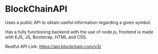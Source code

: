 # BlockChainAPI
Uses a public API to obtain useful information regarding a given symbol. 


Has a fully functioning backend with the use of node.js, frontend is made with EJS, JS, Bootstrap, HTML and CSS. 

Restful API Link: https://api.blockchain.com/v3/

